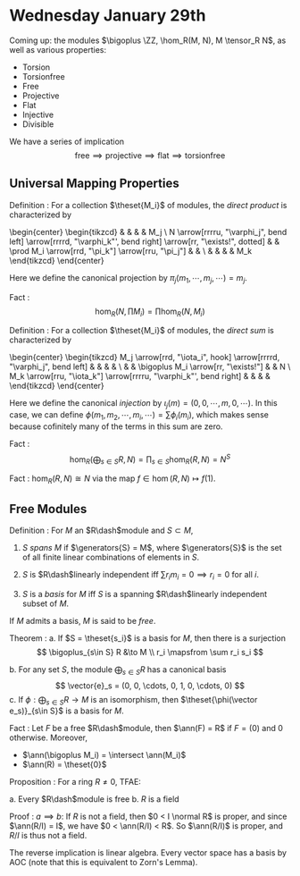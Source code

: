 # Wednesday January 29th

Coming up: the modules $\bigoplus \ZZ, \hom_R(M, N), M \tensor_R N$, as well as various properties:

- Torsion
- Torsionfree
- Free
- Projective
- Flat
- Injective
- Divisible

We have a series of implication
$$
\text{free} \implies \text{projective} \implies \text{flat} \implies \text{torsionfree}
$$

## Universal Mapping Properties

Definition
: For a collection $\theset{M_i}$ of modules, the *direct product* is characterized by

\begin{center}
\begin{tikzcd}
&  &                                                     &  & M_j \\
N \arrow[rrrru, "\varphi_j", bend left] \arrow[rrrrd, "\varphi_k"', bend right] \arrow[rr, "\exists!", dotted] &  & \prod M_i \arrow[rrd, "\pi_k"] \arrow[rru, "\pi_j"] &  &     \\
&  &                                                     &  & M_k
\end{tikzcd}
\end{center}

Here we define the canonical projection by $\pi_j(m_1, \cdots, m_j, \cdots) = m_j$.

Fact
: $$\hom_R(N, \prod M_i) = \prod \hom_R(N, M_i)$$

Definition
: For a collection $\theset{M_i}$ of modules, the *direct sum* is characterized by

\begin{center}
\begin{tikzcd}
M_j \arrow[rrd, "\iota_i", hook] \arrow[rrrrd, "\varphi_j", bend left] &  &                                      &  &   \\
&  & \bigoplus M_i \arrow[rr, "\exists!"] &  & N \\
M_k \arrow[rru, "\iota_k"] \arrow[rrrru, "\varphi_k"', bend right]     &  &                                      &  &  
\end{tikzcd}
\end{center}

Here we define the canonical *injection* by $\iota_j(m) = (0, 0, \cdots, m, 0, \cdots)$.
In this case, we can define $\phi(m_1, m_2, \cdots, m_i, \cdots) = \sum \phi_i(m_i)$, which makes sense because cofinitely many of the terms in this sum are zero.

Fact
: $$\hom_R(\bigoplus_{s\in S} R, N) = \prod_{s\in S} \hom_R(R, N) = N^S$$

Fact
: $\hom_R(R, N) \cong N$ via the map $f\in\hom(R, N) \mapsto f(1)$.


## Free Modules

Definition
: For $M$ an $R\dash$module and $S\subset M$,

  1. $S$ *spans* $M$ if $\generators{S} = M$, where $\generators{S}$ is the set of all finite linear combinations of elements in $S$.

  2. $S$ is $R\dash$linearly independent iff $\sum r_i m_i = 0 \implies r_i = 0$ for all $i$.

  3. $S$ is a *basis* for $M$ iff $S$ is a spanning $R\dash$linearly independent subset of $M$.

If $M$ admits a basis, $M$ is said to be *free*.

Theorem
: a. If $S = \theset{s_i}$ is a basis for $M$, then there is a surjection
  $$
  \bigoplus_{s\in S} R &\to M \\
  r_i \mapsfrom \sum r_i s_i
  $$

  b. For any set $S$, the module $\bigoplus_{s\in S} R$ has a canonical basis
  $$
  \vector{e}_s = (0, 0, \cdots, 0, 1, 0, \cdots, 0)
  $$
  c. If $\phi: \bigoplus _{s\in S} R \to M$ is an isomorphism, then $\theset{\phi(\vector e_s)}_{s\in S}$ is a basis for $M$.

Fact
: Let $F$ be a free $R\dash$module, then $\ann(F) = R$ if $F = (0)$ and 0 otherwise.
  Moreover,

  - $\ann(\bigoplus M_i) = \intersect \ann(M_i)$
  - $\ann(R) = \theset{0}$

Proposition
: For a ring $R\neq 0$, TFAE:
  
  a. Every $R\dash$module is free
  b. $R$ is a field

Proof 
: $a \implies b$: 
  If $R$ is not a field, then $0 < I \normal R$ is proper, and since $\ann(R/I) = I$, we have $0 < \ann(R/I) < R$.
  So $\ann(R/I)$ is proper, and $R/I$ is thus not a field.

  The reverse implication is linear algebra.
  Every vector space has a basis by AOC (note that this is equivalent to Zorn's Lemma).
